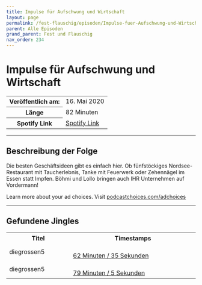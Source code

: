 ```yaml
---
title: Impulse für Aufschwung und Wirtschaft 
layout: page
permalink: /fest-flauschig/episoden/Impulse-fuer-Aufschwung-und-Wirtschaft
parent: Alle Episoden
grand_parent: Fest und Flauschig
nav_order: 234
---
```


# Impulse für Aufschwung und Wirtschaft 
<table class="resp-table dcf-table dcf-table-responsive dcf-table-bordered dcf-table-striped dcf-w-100%">
                    <tbody>
                        <tr>
                            <th scope="row">Veröffentlich am:</th>
                            <td data-label="Veröffentlich am:">16. Mai 2020</td>
                        </tr>
                        <tr>
                            <th scope="row">Länge </th>
                            <td data-label="Länge ">82 Minuten</td>
                        </tr><tr>
                                <th scope="row">Spotify Link</th>
                                <td data-label="Spotify Link"><a href="https://open.spotify.com/episode/1fm4m21qx5e5XghqjZzT1L">Spotify Link</a></td>
                            </tr></tbody>
                </table>

***

## Beschreibung der Folge

<div>
<p>Die besten Geschäftsideen gibt es einfach hier. Ob fünfstöckiges Nordsee-Restaurant mit Taucherlebnis, Tanke mit Feuerwerk oder Zehennägel im Essen statt Impfen. Böhmi und Lollo bringen auch IHR Unternehmen auf Vordermann!</p><p> </p><p>Learn more about your ad choices. Visit <a href="https://podcastchoices.com/adchoices">podcastchoices.com/adchoices</a></p>  
</div>

***

## Gefundene Jingles

<table style="display: table;">
                                    <tr>
                                        <th class="tableColumnTitle">Titel</th>
                                        <th class="tableColumnTimestamps">Timestamps</th>
                                    </tr>
                                    <tr>
                                <td markdown="span"  class="tableColumnTitle">diegrossen5</td>
                                <td markdown="span" class="tableColumnTimestamps">
                                <br>
                                <a href="https://open.spotify.com/episode/1fm4m21qx5e5XghqjZzT1L?t=3755">
                                62 Minuten / 35 Sekunden</a>
                                </td></tr><tr>
                                <td markdown="span"  class="tableColumnTitle">diegrossen5</td>
                                <td markdown="span" class="tableColumnTimestamps">
                                <br>
                                <a href="https://open.spotify.com/episode/1fm4m21qx5e5XghqjZzT1L?t=4745">
                                79 Minuten / 5 Sekunden</a>
                                </td></tr></table>